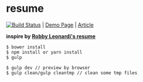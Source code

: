 # resume

[![Build Status](https://travis-ci.org/r567tw/resume.svg?branch=master)](https://travis-ci.org/r567tw/resume)
 | [Demo Page](https://r567tw.github.io/resume)
 | [Article](https://tech.r567tw.tw/%e5%88%a9%e7%94%a8gulp-%e8%a3%bd%e4%bd%9c%e8%87%aa%e5%b7%b1%e7%9a%84%e5%b1%a5%e6%ad%b7/)

**inspire by [Robby Leonardi's resume](http://www.rleonardi.com/interactive-resume/)**
```
$ bower install
$ npm install or yarn install
$ gulp
```

```
$ gulp dev // preview by browser
$ gulp clean/gulp cleantmp // clean some tmp files
```
